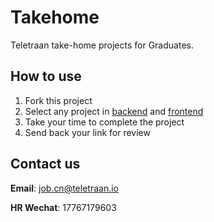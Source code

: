 # Takehome

Teletraan take-home projects for Graduates.

## How to use

1. Fork this project
2. Select any project in [backend](https://github.com/teletraan/takehome/blob/master/backend) and [frontend](https://github.com/teletraan/takehome/blob/master/frontend)
3. Take your time to complete the project
4. Send back your link for review

## Contact us

**Email**: [job.cn@teletraan.io](mailto:job.cn@teletraan.io)

**HR Wechat**: 17767179603
